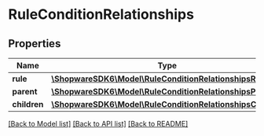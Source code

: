 # RuleConditionRelationships

## Properties
Name | Type | Description | Notes
------------ | ------------- | ------------- | -------------
**rule** | [**\ShopwareSDK6\Model\RuleConditionRelationshipsRule**](RuleConditionRelationshipsRule.md) |  | [optional] 
**parent** | [**\ShopwareSDK6\Model\RuleConditionRelationshipsParent**](RuleConditionRelationshipsParent.md) |  | [optional] 
**children** | [**\ShopwareSDK6\Model\RuleConditionRelationshipsChildren**](RuleConditionRelationshipsChildren.md) |  | [optional] 

[[Back to Model list]](../../README.md#documentation-for-models) [[Back to API list]](../../README.md#documentation-for-api-endpoints) [[Back to README]](../../README.md)

